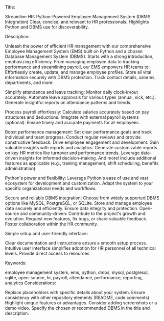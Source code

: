 Title:

Streamline HR: Python-Powered Employee Management System (DBMS Integration)
Clear, concise, and relevant to HR professionals.
Highlights Python and DBMS use for discoverability.

Description:

Unleash the power of efficient HR management with our comprehensive Employee Management System (EMS) built on Python and a chosen Database Management System (DBMS).
Starts with a strong introduction, emphasizing efficiency.
From managing employee data to tracking performance and streamlining payroll, our EMS empowers HR teams to:
Effortlessly create, update, and manage employee profiles.
Store all vital information securely with DBMS protection.
Track contact details, salaries, departments, and more.


Simplify attendance and leave tracking:
Monitor daily clock-in/out accurately.
Automate leave approvals for various types (annual, sick, etc.).
Generate insightful reports on attendance patterns and trends.

Process payroll effortlessly:
Calculate salaries accurately based on pay structures and deductions.
Integrate with external payroll systems (optional).
Ensure timely and accurate payments for all employees.


Boost performance management:
Set clear performance goals and track individual and team progress.
Conduct regular reviews and provide constructive feedback.
Drive employee engagement and development.
Gain valuable insights with reports and analytics:
Generate customizable reports on key HR metrics like turnover and performance trends.
Leverage data-driven insights for informed decision-making.
And more!
Include additional features as applicable (e.g., training management, shift scheduling, benefits administration).

Python's power and flexibility:
Leverage Python's ease of use and vast ecosystem for development and customization.
Adapt the system to your specific organizational needs and workflows.

Secure and reliable DBMS integration:
Choose from widely supported DBMS options like MySQL, PostgreSQL, or SQLite.
Store and manage employee data securely and efficiently.
Ensure data integrity and protection.
Open-source and community-driven:
Contribute to the project's growth and evolution.
Request new features, fix bugs, or share valuable feedback.
Foster collaboration within the HR community.

Simple setup and user-friendly interface:

Clear documentation and instructions ensure a smooth setup process.
Intuitive user interface simplifies adoption for HR personnel of all technical levels.
Provide direct access to resources.

Keywords:

employee management system, ems, python, dmbs, mysql, postgresql, sqlite, open-source, hr, payroll, attendance, performance, reporting, analytics
Considerations:

Replace placeholders with specific details about your system.
Ensure consistency with other repository elements (README, code comments).
Highlight unique features or advantages.
Consider adding screenshots or a demo video.
Specify the chosen or recommended DBMS in the title and description.
